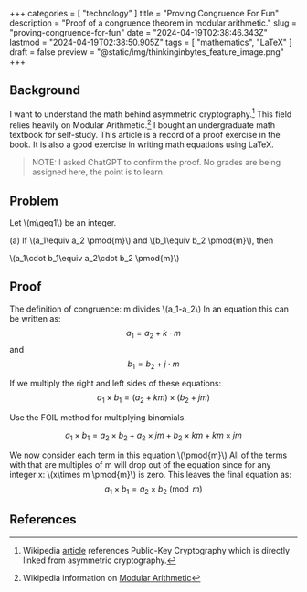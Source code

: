 +++
categories = [ "technology" ]
title = "Proving Congruence For Fun"
description = "Proof of a congruence theorem in modular arithmetic."
slug = "proving-congruence-for-fun"
date = "2024-04-19T02:38:46.343Z"
lastmod = "2024-04-19T02:38:50.905Z"
tags = [ "mathematics", "LaTeX" ]
draft = false
preview = "@static/img/thinkinginbytes_feature_image.png"
+++

## Background

I want to understand the math behind asymmetric cryptography.[^1]
This field relies heavily on Modular Arithmetic.[^2]
I bought an undergraduate math textbook for self-study.
This article is a record of a proof exercise in the book.
It is also a good exercise in writing math equations using LaTeX.
> NOTE: I asked ChatGPT to confirm the proof.
> No grades are being assigned here, the point is to learn.

## Problem

Let \\(m\geq1\\) be an integer.

(a) If \\(a_1\equiv a_2 \pmod{m}\\) and  \\(b_1\equiv b_2 \pmod{m}\\), then

\\(a_1\cdot b_1\equiv a_2\cdot b_2 \pmod{m}\\)

## Proof

The definition of congruence:
m divides \\(a_1-a_2\\)
In an equation this can be written as:
$$a_1=a_2+k\cdot m$$
and
$$b_1=b_2+j\cdot m$$

If we multiply the right and left sides of these equations:
$$a_1\times b_1=(a_2+km)\times(b_2+jm)$$

Use the FOIL method for multiplying binomials.

$$a_1\times b_1=a_2\times b_2+a_2\times jm+b_2\times km+km\times jm$$

We now consider each term in this equation \\(\pmod{m}\\)
All of the terms with that are multiples of m will drop out of the equation since for any integer x: \\(x\times m \pmod{m}\\) is zero.
This leaves the final equation as:
$$a_1\times b_1=a_2\times b_2 \pmod{m}$$

## References

[^1]: Wikipedia [article](https://en.wikipedia.org/wiki/Public-key_cryptography) references Public-Key Cryptography which is directly linked from asymmetric cryptography.
[^2]: Wikipedia information on [Modular Arithmetic](https://en.wikipedia.org/wiki/Modular_arithmetic)
